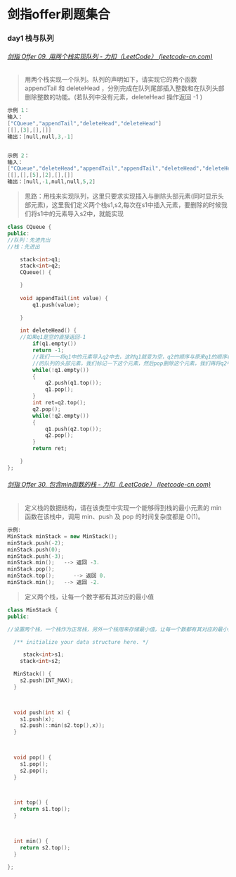 # 剑指offer刷题集合

### day1 栈与队列

###### [剑指 Offer 09. 用两个栈实现队列 - 力扣（LeetCode） (leetcode-cn.com)](https://leetcode-cn.com/problems/yong-liang-ge-zhan-shi-xian-dui-lie-lcof/)

> 用两个栈实现一个队列。队列的声明如下，请实现它的两个函数 appendTail 和 deleteHead ，分别完成在队列尾部插入整数和在队列头部删除整数的功能。(若队列中没有元素，deleteHead 操作返回 -1 )
>

```cpp
示例 1：
输入：
["CQueue","appendTail","deleteHead","deleteHead"]
[[],[3],[],[]]
输出：[null,null,3,-1]


示例 2：
输入：
["CQueue","deleteHead","appendTail","appendTail","deleteHead","deleteHead"]
[[],[],[5],[2],[],[]]
输出：[null,-1,null,null,5,2]
```

> 思路：用栈来实现队列，这里只要求实现插入与删除头部元素(同时显示头部元素)，这里我们定义两个栈s1,s2,每次在s1中插入元素，要删除的时候我们将s1中的元素导入s2中，就能实现

```cpp
class CQueue {
public:
//队列：先进先出
//栈：先进出

    stack<int>q1;
    stack<int>q2;
    CQueue() {

    }
    
    void appendTail(int value) {
        q1.push(value);

    }
    
    int deleteHead() {
    //如果q1是空的直接返回-1
        if(q1.empty())
        return -1;
        //我们一一将q1中的元素导入q2中去，这时q1就变为空，q2的顺序与原来q1的顺序相反，我们拿出q2的top元素即为我们要删除
        //的队列的头部元素，我们标记一下这个元素，然后pop删除这个元素，我们再将q2中的元素重新导入q1中
        while(!q1.empty())
        {
            q2.push(q1.top());
            q1.pop();
        }
        int ret=q2.top();
        q2.pop();
        while(!q2.empty())
        {
            q1.push(q2.top());
            q2.pop();
        }
        return ret;

    }
};
```

###### [剑指 Offer 30. 包含min函数的栈 - 力扣（LeetCode） (leetcode-cn.com)](https://leetcode-cn.com/problems/bao-han-minhan-shu-de-zhan-lcof/)

> 定义栈的数据结构，请在该类型中实现一个能够得到栈的最小元素的 min 函数在该栈中，调用 min、push 及 pop 的时间复杂度都是 O(1)。
>

```cpp
示例:
MinStack minStack = new MinStack();
minStack.push(-2);
minStack.push(0);
minStack.push(-3);
minStack.min();   --> 返回 -3.
minStack.pop();
minStack.top();      --> 返回 0.
minStack.min();   --> 返回 -2.
```

> 定义两个栈，让每一个数字都有其对应的最小值

```cpp
class MinStack {
public:

//设置两个栈，一个栈作为正常栈，另外一个栈用来存储最小值，让每一个数都有其对应的最小值

  /** initialize your data structure here. */

 	 stack<int>s1;
​    stack<int>s2;

  MinStack() {
​    s2.push(INT_MAX);
  }

  

  void push(int x) {
​    s1.push(x);
​    s2.push(::min(s2.top(),x));
  }

  

  void pop() {
​    s1.pop();
​    s2.pop();
  }

  

  int top() {
​    return s1.top();
  }

  

  int min() {
​    return s2.top();
  }

};
```









